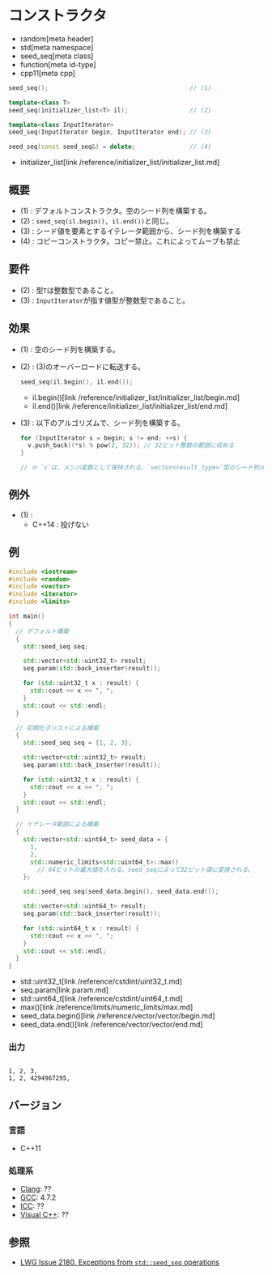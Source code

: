 # コンストラクタ
* random[meta header]
* std[meta namespace]
* seed_seq[meta class]
* function[meta id-type]
* cpp11[meta cpp]

```cpp
seed_seq();                                       // (1)

template<class T>
seed_seq(initializer_list<T> il);                 // (2)

template<class InputIterator>
seed_seq(InputIterator begin, InputIterator end); // (3)

seed_seq(const seed_seq&) = delete;               // (4)
```
* initializer_list[link /reference/initializer_list/initializer_list.md]

## 概要
- (1) : デフォルトコンストラクタ。空のシード列を構築する。
- (2) : `seed_seq(il.begin(), il.end())`と同じ。
- (3) : シード値を要素とするイテレータ範囲から、シード列を構築する
- (4) : コピーコンストラクタ。コピー禁止。これによってムーブも禁止


## 要件
- (2) : 型`T`は整数型であること。
- (3) : `InputIterator`が指す値型が整数型であること。


## 効果
- (1) : 空のシード列を構築する。
- (2) : (3)のオーバーロードに転送する。

    ```cpp
    seed_seq(il.begin(), il.end());
    ```
    * il.begin()[link /reference/initializer_list/initializer_list/begin.md]
    * il.end()[link /reference/initializer_list/initializer_list/end.md]


- (3) : 以下のアルゴリズムで、シード列を構築する。

    ```cpp
    for (InputIterator s = begin; s != end; ++s) {
      v.push_back((*s) % pow(2, 32)); // 32ビット整数の範囲に収める
    }

    // ※ `v`は、メンバ変数として保持される、`vector<result_type>`型のシード列オブジェクトである。
    ```


## 例外
- (1) :
    - C++14 : 投げない


## 例
```cpp example
#include <iostream>
#include <random>
#include <vector>
#include <iterator>
#include <limits>

int main()
{
  // デフォルト構築
  {
    std::seed_seq seq;

    std::vector<std::uint32_t> result;
    seq.param(std::back_inserter(result));

    for (std::uint32_t x : result) {
      std::cout << x << ", ";
    }
    std::cout << std::endl;
  }

  // 初期化子リストによる構築
  {
    std::seed_seq seq = {1, 2, 3};

    std::vector<std::uint32_t> result;
    seq.param(std::back_inserter(result));

    for (std::uint32_t x : result) {
      std::cout << x << ", ";
    }
    std::cout << std::endl;
  }

  // イテレータ範囲による構築
  {
    std::vector<std::uint64_t> seed_data = {
      1,
      2,
      std::numeric_limits<std::uint64_t>::max()
        // 64ビットの最大値を入れる。seed_seqによって32ビット値に変換される。
    };

    std::seed_seq seq(seed_data.begin(), seed_data.end());

    std::vector<std::uint64_t> result;
    seq.param(std::back_inserter(result));

    for (std::uint64_t x : result) {
      std::cout << x << ", ";
    }
    std::cout << std::endl;
  }
}
```
* std::uint32_t[link /reference/cstdint/uint32_t.md]
* seq.param[link param.md]
* std::uint64_t[link /reference/cstdint/uint64_t.md]
* max()[link /reference/limits/numeric_limits/max.md]
* seed_data.begin()[link /reference/vector/vector/begin.md]
* seed_data.end()[link /reference/vector/vector/end.md]

### 出力
```

1, 2, 3, 
1, 2, 4294967295, 
```

## バージョン
### 言語
- C++11

### 処理系
- [Clang](/implementation.md#clang): ??
- [GCC](/implementation.md#gcc): 4.7.2
- [ICC](/implementation.md#icc): ??
- [Visual C++](/implementation.md#visual_cpp): ??


## 参照
- [LWG Issue 2180. Exceptions from `std::seed_seq` operations](http://www.open-std.org/jtc1/sc22/wg21/docs/lwg-defects.html#2180)

